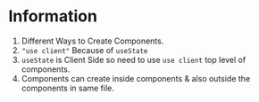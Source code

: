 # Information

1. Different Ways to Create Components.
2. `"use client"` Because of `useState`
3. `useState` is Client Side so need to use `use client` top level of components.
4. Components can create inside components & also outside the components in same file.
